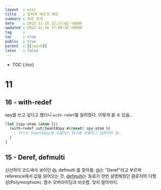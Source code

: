 ```yaml
---
layout  : wiki
title   : 일하며 배운것 메모
summary : 하루 한개
date    : 2022-11-15 22:27:02 +0900
updated : 2022-11-16 17:09:26 +0900
tag     : 
toc     : true
public  : true
parent  : [[/work]]
latex   : false
---
```

* TOC
{:toc}

# 11
## 16 - with-redef
spy를 쓰고 싶다고 했더니 `with-redef`를 알려줬다. 이렇게 쓸 수 있음..
```clojure
(let [spy-atom (atom {})
  (with-redef sut/IwantASpy #(reset! spy-atom %)
    ; 여기서 IwantASpy를 호출하는 함수를 호출하고 검증하면 됨..
  )
]
```

## 15 - Deref, defmulti
신선하이 코드에서 보이던 @, defmulti 를 찾아봄. [@](https://clojure.org/guides/weird_characters#_deref)는 "Deref"라고 부르며 reference에서 값을 읽어오는 것. 
[defmulti](https://clojure.org/about/runtime_polymorphism)는 동료가 한번 설명해줬던 클로저의 다형성(Polymorphism). 함수 오버라이딩과 비슷함. 잊지 말아야지.

